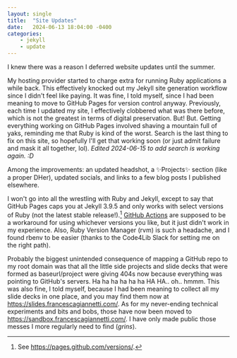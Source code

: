 ```yaml
---
layout: single
title:  "Site Updates"
date:   2024-06-13 18:04:00 -0400
categories: 
    - jekyll 
    - update
---
```


I knew there was a reason I deferred website updates until the summer.

My hosting provider started to charge extra for running Ruby applications a while back. This effectively knocked out my Jekyll site generation workflow since I didn't feel like paying. It was fine, I told myself, since I had been meaning to move to GitHub Pages for version control anyway. Previously, each time I updated my site, I effectively clobbered what was there before, which is not the greatest in terms of digital preservation. But! But. Getting everything working on GitHub Pages involved shaving a mountain full of yaks, reminding me that Ruby is kind of the worst. Search is the last thing to fix on this site, so hopefully I'll get that working soon (or just admit failure and mask it all together, lol). *Edited 2024-06-15 to add search is working again. :D*

Among the improvements: an updated headshot, a ✨Projects✨ section (like a proper DHer), updated socials, and links to a few blog posts I published elsewhere.

I won't go into all the wrestling with Ruby and Jekyll, except to say that GitHub Pages caps you at Jekyll 3.9.5 and only works with select versions of Ruby (not the latest stable release!).[^fn1] [GitHub Actions](https://jekyllrb.com/docs/continuous-integration/github-actions/) are supposed to be a workaround for using whichever versions you like, but it just didn't work in my experience. Also, Ruby Version Manager (rvm) is such a headache, and I found rbenv to be easier (thanks to the Code4Lib Slack for setting me on the right path).

Probably the biggest unintended consequence of mapping a GitHub repo to my root domain was that all the little side projects and slide decks that were formed as baseurl/project were giving 404s now because everything was pointing to GitHub's servers. Ha ha ha ha ha ha HA HA.. oh.. hmmm. This was also fine, I told myself, because I had been meaning to collect all my slide decks in one place, and you may find them now at <https://slides.francescagiannetti.com/>. As for my never-ending technical experiments and bits and bobs, those have now been moved to <https://sandbox.francescagiannetti.com/>. I have only made public those messes I more regularly need to find (*grins*).

[^fn1]: See <https://pages.github.com/versions/>.